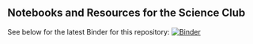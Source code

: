 ## Notebooks and Resources for the Science Club

See below for the latest Binder for this repository:
[![Binder](https://mybinder.org/badge_logo.svg)](https://mybinder.org/v2/gh/haganenoneko/ScienceClub/HEAD)


